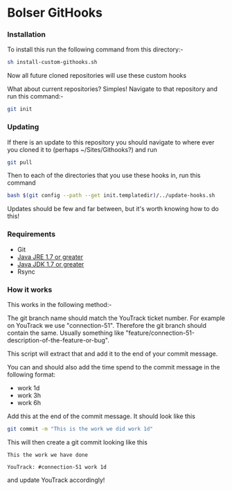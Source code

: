 # Bolser GitHooks

### Installation

To install this run the following command from this directory:-

```bash
sh install-custom-githooks.sh
```

Now all future cloned repositories will use these custom hooks

What about current repositories? Simples! Navigate to that repository and run this command:-

```bash
git init
```

### Updating

If there is an update to this repository you should navigate to where ever you cloned it to (perhaps ~/Sites/Githooks?) and run

```bash
git pull
```

Then to each of the directories that you use these hooks in, run this command

```bash
bash $(git config --path --get init.templatedir)/../update-hooks.sh
```

Updates should be few and far between, but it's worth knowing how to do this!

### Requirements

* Git
* [Java JRE 1.7 or greater](http://www.oracle.com/technetwork/java/javase/downloads/index.html)
* [Java JDK 1.7 or greater](http://www.oracle.com/technetwork/java/javase/downloads/index.html)
* Rsync

### How it works

This works in the following method:-

The git branch name should match the YouTrack ticket number. For example on YouTrack we use "connection-51". Therefore the git branch should contain the same. Usually something like "feature/connection-51-description-of-the-feature-or-bug".

This script will extract that and add it to the end of your commit message.

You can and should also add the time spend to the commit message in the following format:

* work 1d
* work 3h
* work 6h

Add this at the end of the commit message. It should look like this

```bash
git commit -m "This is the work we did work 1d"
```

This will then create a git commit looking like this

```
This the work we have done

YouTrack: #connection-51 work 1d
```

and update YouTrack accordingly!
